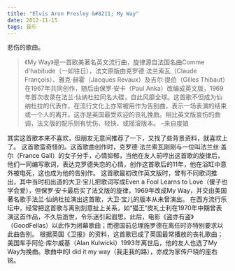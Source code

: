 ```yaml
---
title: "Elvis Aron Presley &#8211; My Way"
date: 2012-11-15
tags: 音乐
---
```

悲伤的歌曲。

> 《My Way》是一首欧美著名英文流行曲，旋律源自法国名曲Comme d'habitude（一如往日），法文原版由克罗德&middot;法兰索瓦（Claude Fran&ccedil;ois）、雅克&middot;赫霍（Jacques Revaux）及吉尔&middot;提伯（Gilles Thibaut）在1967年共同创作，随后由保罗&middot;安卡（Paul Anka）改编成英文版，1969年首次收录在法兰&middot;仙纳杜拉同名大碟，自此风靡全球。这首歌不但成为仙纳杜拉的代表作，在流行文化上亦常被用作为告别曲，表示一场表演的结束或一个人的离开。这亦是英国最受欢迎的丧礼挽曲。相比英文版哀伤的曲调，法文版的配乐则有忧伤、轻快、或摇滚版本。 &#8211;来自度娘

其实这首歌本来不喜欢，但朋友无意间推荐了一下，又找了些背景资料，就喜欢上了。 这首歌蛮奇怪的。这首歌曲创作时，克罗德&middot;法兰索瓦刚刚与一位叫法兰丝&middot;盖尔（France Gall）的女子分手，心情抑郁，当他在友人前哼出这首歌的旋律后，他们一同编写歌词，表达克罗德失恋的心情，创作这首歌后的11年，他在浴缸中意外被电死，这也成为他的告别作。 这首歌最初改作英文版时，曾有不同歌词推出，其中当时初出道的大卫&middot;宝儿把歌词写成Even a Fool Learns to Love（傻子也学会爱），但保罗&middot;安卡最后买了法文版的旋律，1969年改成My Way，并交由美国著名歌手法兰&middot;仙纳杜拉演出这首歌，大卫&middot;宝儿的版本从未曾演出。 在西方流行乐坛中，经常把这首歌与离别刻意扯上关系，如&ldquo;猫王&rdquo;皮礼士利在1970年中期曾表演这首作品，不久后逝世，令乐迷引起遐思。此后，电影《盗亦有盗》（GoodFellas）以此作为闭幕歌曲；而德国前总理施罗德在离任时亦特别要求以此曲告别。 根据英国《卫报》的资料，这首歌已成了英国最常播放的丧礼歌曲；美国车手阿伦&middot;库尔威基（Alan Kulwicki）1993年离世后，他的友人也选了My Way为挽曲。歌曲中的I did it my way（我走我的路），亦成为家传户晓的座右铭。
